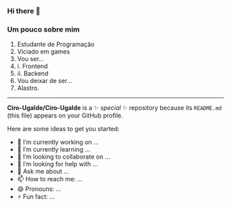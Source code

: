 ### Hi there 👋

### Um pouco sobre mim

1. Estudante de Programação
1. Viciado em games
1. Vou ser...
1. i. Frontend
1. ii. Backend
1. Vou deixar de ser...
1. Alastro.

---


**Ciro-Ugalde/Ciro-Ugalde** is a ✨ _special_ ✨ repository because its `README.md` (this file) appears on your GitHub profile.

Here are some ideas to get you started:

- 🔭 I’m currently working on ...
- 🌱 I’m currently learning ...
- 👯 I’m looking to collaborate on ...
- 🤔 I’m looking for help with ...
- 💬 Ask me about ...
- 📫 How to reach me: ...
- 😄 Pronouns: ...
- ⚡ Fun fact: ...